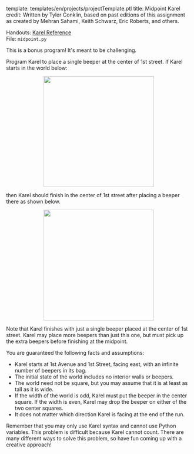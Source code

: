 template: templates/en/projects/projectTemplate.ptl
title: Midpoint Karel
credit: Written by Tyler Conklin, based on past editions of this assignment as created by Mehran Sahami, Keith Schwarz, Eric Roberts, and others.

Handouts: [Karel Reference](https://compedu.stanford.edu/karel-reader/docs/python/en/reference.html)<br/>
File: `midpoint.py`

This is a bonus program!  It's meant to be challenging.

Program Karel to place a single beeper at the center of 1st street. If Karel starts in the world below:
			
<center>
	<img style="width:300px" src="{{pathToRoot}}img/projects/midpointKarel/midpointKarelStart.png">	
</center>
			
then Karel should finish in the center of 1st street after placing a beeper there as shown below.

<center>
	<img style="width:300px" src="{{pathToRoot}}img/projects/midpointKarel/midpointKarelFinish.png">	
</center>
			
Note that Karel finishes with just a single beeper placed at the center of 1st street. Karel may place more beepers than just this one, but must pick up the extra beepers before finishing at the midpoint.

You are guaranteed the following facts and assumptions:

+ Karel starts at 1st Avenue and 1st Street, facing east, with an infinite number of beepers in its bag.
+ The initial state of the world includes no interior walls or beepers.
+ The world need not be square, but you may assume that it is at least as tall as it is wide.
+ If the width of the world is odd, Karel must put the beeper in the center square. If the width is even, Karel may drop the beeper on either of the two center squares.
+ It does not matter which direction Karel is facing at the end of the run.

Remember that you may only use Karel syntax and cannot use Python variables. This problem is difficult because Karel cannot count. There are many different ways to solve this problem, so have fun coming up with a creative approach!
